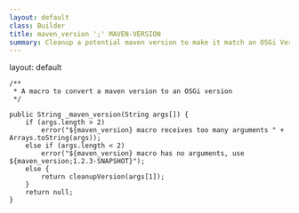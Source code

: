 ```yaml
---
layout: default
class: Builder
title: maven_version ';' MAVEN-VERSION
summary: Cleanup a potential maven version to make it match an OSGi Version syntax.
---
```

layout: default


	/**
	 * A macro to convert a maven version to an OSGi version
	 */

	public String _maven_version(String args[]) {
		if (args.length > 2)
			error("${maven_version} macro receives too many arguments " + Arrays.toString(args));
		else if (args.length < 2)
			error("${maven_version} macro has no arguments, use ${maven_version;1.2.3-SNAPSHOT}");
		else {
			return cleanupVersion(args[1]);
		}
		return null;
	}

